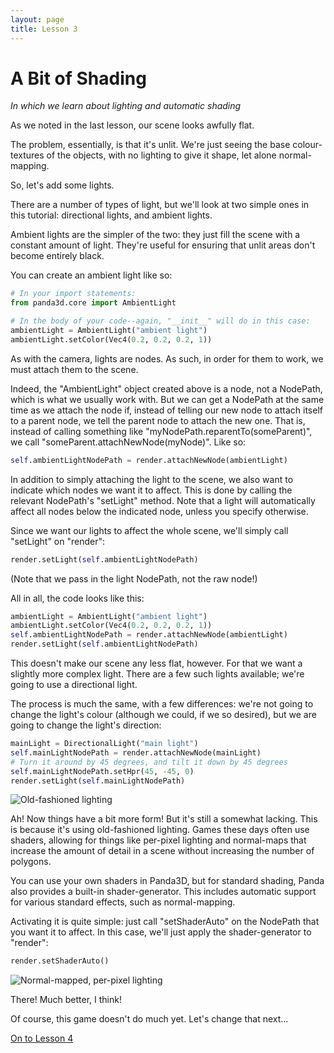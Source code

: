 ```yaml
---
layout: page
title: Lesson 3
---
```

A Bit of Shading
=
_In which we learn about lighting and automatic shading_

As we noted in the last lesson, our scene looks awfully flat.

The problem, essentially, is that it's unlit. We're just seeing the base colour-textures of the objects, with no lighting to give it shape, let alone normal-mapping.

So, let's add some lights.

There are a number of types of light, but we'll look at two simple ones in this tutorial: directional lights, and ambient lights.

Ambient lights are the simpler of the two: they just fill the scene with a constant amount of light. They're useful for ensuring that unlit areas don't become entirely black.

You can create an ambient light like so:
```python
# In your import statements:
from panda3d.core import AmbientLight
```

```python
# In the body of your code--again, "__init__" will do in this case:
ambientLight = AmbientLight("ambient light")
ambientLight.setColor(Vec4(0.2, 0.2, 0.2, 1))
```

As with the camera, lights are nodes. As such, in order for them to work, we must attach them to the scene.

Indeed, the "AmbientLight" object created above is a node, not a NodePath, which is what we usually work with. But we can get a NodePath at the same time as we attach the node if, instead of telling our new node to attach itself to a parent node, we tell the parent node to attach the new one. That is, instead of calling something like "myNodePath.reparentTo(someParent)", we call "someParent.attachNewNode(myNode)". Like so:

```python
self.ambientLightNodePath = render.attachNewNode(ambientLight)
```

In addition to simply attaching the light to the scene, we also want to indicate which nodes we want it to affect. This is done by calling the relevant NodePath's "setLight" method. Note that a light will automatically affect all nodes below the indicated node, unless you specify otherwise.

Since we want our lights to affect the whole scene, we'll simply call "setLight" on "render":
```python
render.setLight(self.ambientLightNodePath)
```

(Note that we pass in the light NodePath, not the raw node!)

All in all, the code looks like this:
```python
ambientLight = AmbientLight("ambient light")
ambientLight.setColor(Vec4(0.2, 0.2, 0.2, 1))
self.ambientLightNodePath = render.attachNewNode(ambientLight)
render.setLight(self.ambientLightNodePath)
```

This doesn't make our scene any less flat, however. For that we want a slightly more complex light. There are a few such lights available; we're going to use a directional light.

The process is much the same, with a few differences: we're not going to change the light's colour (although we could, if we so desired), but we are going to change the light's direction:
```python
mainLight = DirectionalLight("main light")
self.mainLightNodePath = render.attachNewNode(mainLight)
# Turn it around by 45 degrees, and tilt it down by 45 degrees
self.mainLightNodePath.setHpr(45, -45, 0)
render.setLight(self.mainLightNodePath)
```

![Old-fashioned lighting](images/oldLighting.png "There's lighting now--but it's not very good...")

Ah! Now things have a bit more form! But it's still a somewhat lacking. This is because it's using old-fashioned lighting. Games these days often use shaders, allowing for things like per-pixel lighting and normal-maps that increase the amount of detail in a scene without increasing the number of polygons.

You can use your own shaders in Panda3D, but for standard shading, Panda also provides a built-in shader-generator. This includes automatic support for various standard effects, such as normal-mapping.

Activating it is quite simple: just call "setShaderAuto" on the NodePath that you want it to affect. In this case, we'll just apply the shader-generator to "render":
```python
render.setShaderAuto()
```

![Normal-mapped, per-pixel lighting](images/normalMapped.png "Much more detailed and interesting to look at!")

There! Much better, I think!

Of course, this game doesn't do much yet. Let's change that next...

[On to Lesson 4][next]

[next]: tut_lesson04.html
